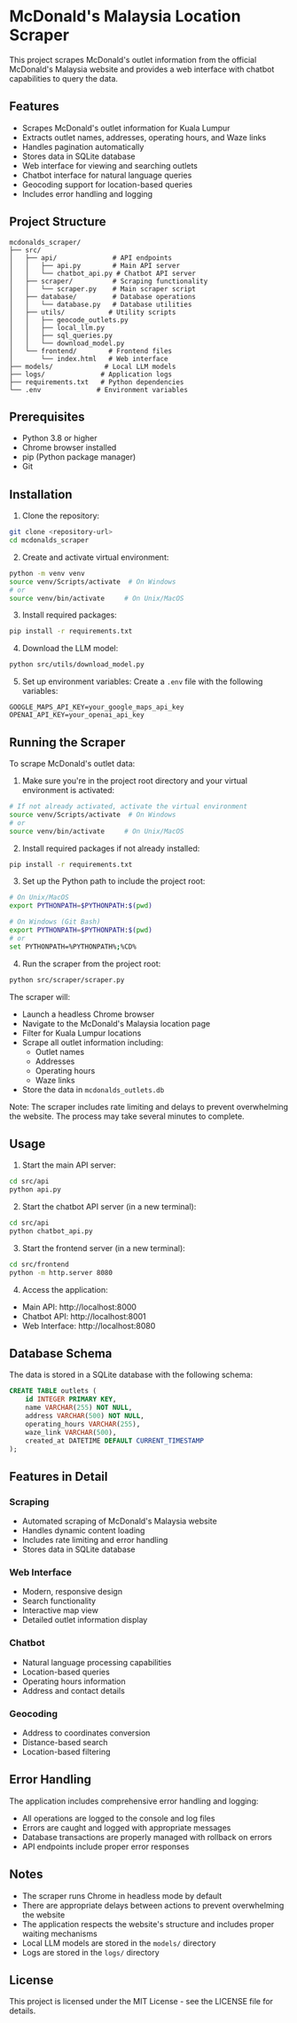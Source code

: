 # McDonald's Malaysia Location Scraper

This project scrapes McDonald's outlet information from the official McDonald's Malaysia website and provides a web interface with chatbot capabilities to query the data.

## Features

- Scrapes McDonald's outlet information for Kuala Lumpur
- Extracts outlet names, addresses, operating hours, and Waze links
- Handles pagination automatically
- Stores data in SQLite database
- Web interface for viewing and searching outlets
- Chatbot interface for natural language queries
- Geocoding support for location-based queries
- Includes error handling and logging

## Project Structure

```
mcdonalds_scraper/
├── src/
│   ├── api/              # API endpoints
│   │   ├── api.py        # Main API server
│   │   └── chatbot_api.py # Chatbot API server
│   ├── scraper/          # Scraping functionality
│   │   └── scraper.py    # Main scraper script
│   ├── database/         # Database operations
│   │   └── database.py   # Database utilities
│   ├── utils/           # Utility scripts
│   │   ├── geocode_outlets.py
│   │   ├── local_llm.py
│   │   ├── sql_queries.py
│   │   └── download_model.py
│   └── frontend/        # Frontend files
│       └── index.html   # Web interface
├── models/             # Local LLM models
├── logs/              # Application logs
├── requirements.txt   # Python dependencies
└── .env              # Environment variables
```

## Prerequisites

- Python 3.8 or higher
- Chrome browser installed
- pip (Python package manager)
- Git

## Installation

1. Clone the repository:
```bash
git clone <repository-url>
cd mcdonalds_scraper
```

2. Create and activate virtual environment:
```bash
python -m venv venv
source venv/Scripts/activate  # On Windows
# or
source venv/bin/activate     # On Unix/MacOS
```

3. Install required packages:
```bash
pip install -r requirements.txt
```

4. Download the LLM model:
```bash
python src/utils/download_model.py
```

5. Set up environment variables:
Create a `.env` file with the following variables:
```
GOOGLE_MAPS_API_KEY=your_google_maps_api_key
OPENAI_API_KEY=your_openai_api_key
```

## Running the Scraper

To scrape McDonald's outlet data:

1. Make sure you're in the project root directory and your virtual environment is activated:
```bash
# If not already activated, activate the virtual environment
source venv/Scripts/activate  # On Windows
# or
source venv/bin/activate     # On Unix/MacOS
```

2. Install required packages if not already installed:
```bash
pip install -r requirements.txt
```

3. Set up the Python path to include the project root:
```bash
# On Unix/MacOS
export PYTHONPATH=$PYTHONPATH:$(pwd)

# On Windows (Git Bash)
export PYTHONPATH=$PYTHONPATH:$(pwd)
# or
set PYTHONPATH=%PYTHONPATH%;%CD%
```

4. Run the scraper from the project root:
```bash
python src/scraper/scraper.py
```

The scraper will:
- Launch a headless Chrome browser
- Navigate to the McDonald's Malaysia location page
- Filter for Kuala Lumpur locations
- Scrape all outlet information including:
  - Outlet names
  - Addresses
  - Operating hours
  - Waze links
- Store the data in `mcdonalds_outlets.db`

Note: The scraper includes rate limiting and delays to prevent overwhelming the website. The process may take several minutes to complete.

## Usage

1. Start the main API server:
```bash
cd src/api
python api.py
```

2. Start the chatbot API server (in a new terminal):
```bash
cd src/api
python chatbot_api.py
```

3. Start the frontend server (in a new terminal):
```bash
cd src/frontend
python -m http.server 8080
```

4. Access the application:
- Main API: http://localhost:8000
- Chatbot API: http://localhost:8001
- Web Interface: http://localhost:8080

## Database Schema

The data is stored in a SQLite database with the following schema:

```sql
CREATE TABLE outlets (
    id INTEGER PRIMARY KEY,
    name VARCHAR(255) NOT NULL,
    address VARCHAR(500) NOT NULL,
    operating_hours VARCHAR(255),
    waze_link VARCHAR(500),
    created_at DATETIME DEFAULT CURRENT_TIMESTAMP
);
```

## Features in Detail

### Scraping
- Automated scraping of McDonald's Malaysia website
- Handles dynamic content loading
- Includes rate limiting and error handling
- Stores data in SQLite database

### Web Interface
- Modern, responsive design
- Search functionality
- Interactive map view
- Detailed outlet information display

### Chatbot
- Natural language processing capabilities
- Location-based queries
- Operating hours information
- Address and contact details

### Geocoding
- Address to coordinates conversion
- Distance-based search
- Location-based filtering

## Error Handling

The application includes comprehensive error handling and logging:
- All operations are logged to the console and log files
- Errors are caught and logged with appropriate messages
- Database transactions are properly managed with rollback on errors
- API endpoints include proper error responses

## Notes

- The scraper runs Chrome in headless mode by default
- There are appropriate delays between actions to prevent overwhelming the website
- The application respects the website's structure and includes proper waiting mechanisms
- Local LLM models are stored in the `models/` directory
- Logs are stored in the `logs/` directory

## License

This project is licensed under the MIT License - see the LICENSE file for details. 